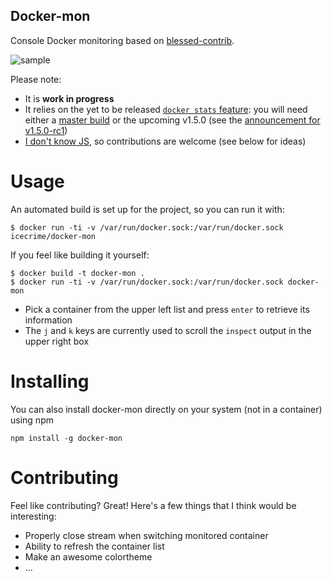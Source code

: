 Docker-mon
----------

Console Docker monitoring based on [blessed-contrib](https://github.com/yaronn/blessed-contrib).

![sample](https://raw.githubusercontent.com/icecrime/docker-mon/master/screenshots/screen.png)

Please note:

- It is **work in progress**
- It relies on the yet to be released [`docker stats` feature](https://github.com/docker/docker/pull/9984): you will need either a [master build](https://master.dockerproject.com/) or the upcoming v1.5.0 (see the [announcement for v1.5.0-rc1](https://groups.google.com/d/msg/docker-dev/nzKREJKqxe4/nsc9tkTLkccJ))
- [I don't know JS](http://i.imgur.com/xVyoSl.jpg), so contributions are welcome (see below for ideas)

# Usage

An automated build is set up for the project, so you can run it with:

    $ docker run -ti -v /var/run/docker.sock:/var/run/docker.sock icecrime/docker-mon

If you feel like building it yourself:

    $ docker build -t docker-mon .
    $ docker run -ti -v /var/run/docker.sock:/var/run/docker.sock docker-mon

- Pick a container from the upper left list and press `enter` to retrieve its information
- The `j` and `k` keys are currently used to scroll the `inspect` output in the upper right box

# Installing

You can also install docker-mon directly on your system (not in a container) using npm

    npm install -g docker-mon

# Contributing

Feel like contributing? Great! Here's a few things that I think would be interesting:

- Properly close stream when switching monitored container
- Ability to refresh the container list
- Make an awesome colortheme
- ...

